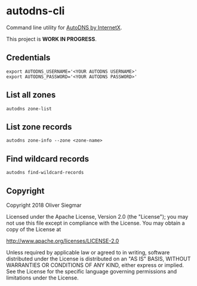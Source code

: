 # autodns-cli

Command line utility for [AutoDNS by InternetX](https://www.internetx.com/en/domains/autodns/).

This project is **WORK IN PROGRESS**.

## Credentials

    export AUTODNS_USERNAME='<YOUR AUTODNS USERNAME>'
    export AUTODNS_PASSWORD='<YOUR AUTODNS PASSWORD>'


## List all zones

    autodns zone-list


## List zone records

    autodns zone-info --zone <zone-name>


## Find wildcard records

    autodns find-wildcard-records

## Copyright

Copyright 2018 Oliver Siegmar

Licensed under the Apache License, Version 2.0 (the "License");
you may not use this file except in compliance with the License.
You may obtain a copy of the License at

   http://www.apache.org/licenses/LICENSE-2.0

Unless required by applicable law or agreed to in writing, software
distributed under the License is distributed on an "AS IS" BASIS,
WITHOUT WARRANTIES OR CONDITIONS OF ANY KIND, either express or implied.
See the License for the specific language governing permissions and
limitations under the License.
